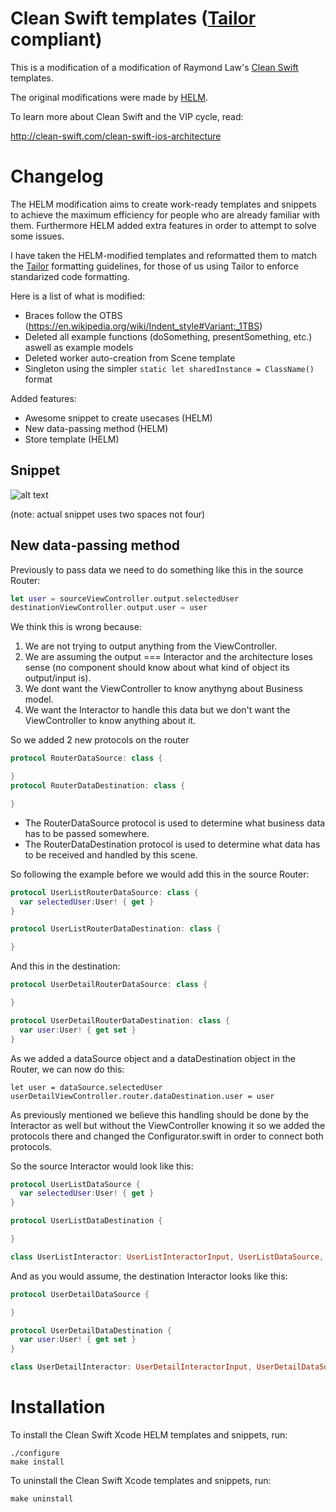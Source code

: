 # Clean Swift templates ([Tailor](https://github.com/sleekbyte/tailor) compliant)

This is a modification of a modification of Raymond Law's [Clean Swift](http://clean-swift.com) templates.

The original modifications were made by [HELM](www.helm.cat).

To learn more about Clean Swift and the VIP cycle, read:

http://clean-swift.com/clean-swift-ios-architecture

# Changelog

The HELM modification aims to create work-ready templates and snippets to achieve the maximum efficiency for people who are already familiar with them. Furthermore HELM added extra features in order to attempt to solve some issues.

I have taken the HELM-modified templates and reformatted them to match the [Tailor](https://github.com/sleekbyte/tailor) formatting guidelines, for those of us using Tailor to enforce standarized code formatting.

Here is a list of what is modified:
* Braces follow the OTBS (https://en.wikipedia.org/wiki/Indent_style#Variant:_1TBS)
* Deleted all example functions (doSomething, presentSomething, etc.) aswell as example models
* Deleted worker auto-creation from Scene template
* Singleton using the simpler `static let sharedInstance = ClassName()` format

Added features:
* Awesome snippet to create usecases (HELM)
* New data-passing method (HELM)
* Store template (HELM)

## Snippet
![alt text](http://helm.cat/assets/github-images/usecase-snippet.gif "Use Case Snippet")

(note: actual snippet uses two spaces not four)

## New data-passing method
Previously to pass data we need to do something like this in the source Router:
```swift
let user = sourceViewController.output.selectedUser
destinationViewController.output.user = user
```
We think this is wrong because:

1. We are not trying to output anything from the ViewController.
2. We are assuming the output === Interactor and the architecture loses sense (no component should know about what kind of object its output/input is).
3. We dont want the ViewController to know anythyng about Business model.
4. We want the Interactor to handle this data but we don't want the ViewController to know anything about it.

So we added 2 new protocols on the router

```swift
protocol RouterDataSource: class {

}
protocol RouterDataDestination: class {

}
```
- The RouterDataSource protocol is used to determine what business data has to be passed somewhere.
- The RouterDataDestination protocol is used to determine what data has to be received and handled by this scene.

So following the example before we would add this in the source Router:
```swift
protocol UserListRouterDataSource: class {
  var selectedUser:User! { get }
}

protocol UserListRouterDataDestination: class {

}
```

And this in the destination:
```swift
protocol UserDetailRouterDataSource: class {

}

protocol UserDetailRouterDataDestination: class {
  var user:User! { get set }
}
```

As we added a dataSource object and a dataDestination object in the Router, we can now do this:

```
let user = dataSource.selectedUser
userDetailViewController.router.dataDestination.user = user
```

As previously mentioned we believe this handling should be done by the Interactor as well but without the ViewController knowing it so we added the protocols there and changed the Configurator.swift in order to connect both protocols.

So the source Interactor would look like this:
```swift
protocol UserListDataSource {
  var selectedUser:User! { get }
}

protocol UserListDataDestination {

}

class UserListInteractor: UserListInteractorInput, UserListDataSource, UserListDataDestination {
```

And as you would assume, the destination Interactor looks like this:

```swift
protocol UserDetailDataSource {

}

protocol UserDetailDataDestination {
  var user:User! { get set }
}

class UserDetailInteractor: UserDetailInteractorInput, UserDetailDataSource, UserDetailDataDestination {
```

# Installation

To install the Clean Swift Xcode HELM templates and snippets, run:
```
./configure
make install
```
To uninstall the Clean Swift Xcode templates and snippets, run:
```
make uninstall
```
